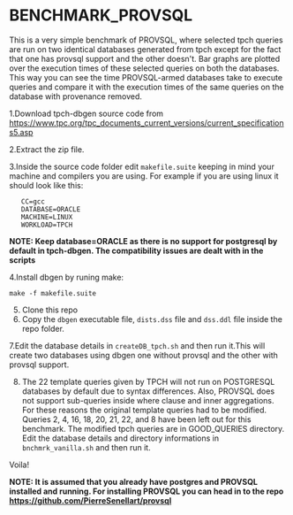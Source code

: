 # BENCHMARK_PROVSQL
This is a very simple benchmark of PROVSQL, where selected tpch queries are run on two identical databases generated from tpch except for the fact that one has provsql support and the other doesn't. Bar graphs are plotted over the execution times of these selected queries on both the databases. This way you can see the time PROVSQL-armed databases take to execute queries and compare it with the execution times of the same queries on the database with provenance removed.


1.Download tpch-dbgen source code from https://www.tpc.org/tpc_documents_current_versions/current_specifications5.asp

2.Extract the zip file.

3.Inside the source code folder edit ```makefile.suite``` keeping in mind your machine and compilers you are using. For example if you are using linux it should look like this:
```
   CC=gcc
   DATABASE=ORACLE
   MACHINE=LINUX
   WORKLOAD=TPCH
```
**NOTE: Keep database=ORACLE as there is no support for postgresql by default in tpch-dbgen. The compatibility issues are dealt with in the scripts**

4.Install dbgen by runing make:
```
make -f makefile.suite
```
5. Clone this repo 
6. Copy the ```dbgen``` executable file, ```dists.dss``` file and ```dss.ddl``` file inside the repo folder.

7.Edit the database details in ```createDB_tpch.sh``` and then run it.This will create two databases using dbgen one without provsql and the other with provsql support.

8. The 22 template queries given by TPCH will not run on POSTGRESQL databases by default due to syntax differences. Also, PROVSQL does not support sub-queries inside where clause and inner aggregations. For these reasons the original template queries had to be modified. Queries 2, 4, 16, 18, 20, 21, 22, and 8 have been left out for this benchmark.
The modified tpch queries are in GOOD_QUERIES directory. Edit the database details and directory informations in ```bnchmrk_vanilla.sh``` and then run it.
 
Voila!

**NOTE: It is assumed that you already have postgres and PROVSQL installed and running. For installing PROVSQL you can head in to the repo https://github.com/PierreSenellart/provsql**
